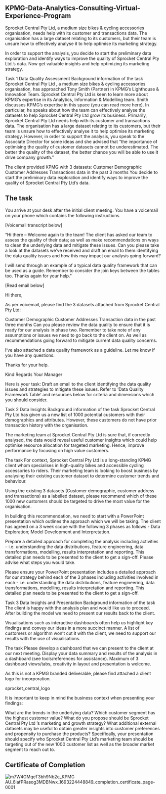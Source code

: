 
## KPMG-Data-Analytics-Consulting-Virtual-Experience-Program
Sprocket Central Pty Ltd, a medium size bikes & cycling accessories organisation, needs help with its customer and transactions data. The organisation has a large dataset relating to its customers, but their team is unsure how to effectively analyse it to help optimise its marketing strategy.

In order to support the analysis, you decide to start the preliminary data exploration and identify ways to improve the quality of Sprocket Central Pty Ltd.’s data. Now get valuable insights and help optimizing its marketing strategy.

Task 1 Data Quality Assessment
Background information of the task
Sprocket Central Pty Ltd , a medium size bikes & cycling accessories organisation, has approached Tony Smith (Partner) in KPMG’s Lighthouse & Innovation Team. Sprocket Central Pty Ltd is keen to learn more about KPMG’s expertise in its Analytics, Information & Modelling team.
Smith discusses KPMG’s expertise in this space (you can read more here). In particular, he speaks about how the team can effectively analyse the datasets to help Sprocket Central Pty Ltd grow its business.
Primarily, Sprocket Central Pty Ltd needs help with its customer and transactions data. The organisation has a large dataset relating to its customers, but their team is unsure how to effectively analyse it to help optimise its marketing strategy.
However, in order to support the analysis, you speak to the Associate Director for some ideas and she advised that “the importance of optimising the quality of customer datasets cannot be underestimated. The better the quality of the dataset, the better chance you will be able to use it drive company growth.”

The client provided KPMG with 3 datasets:
Customer Demographic Customer Addresses Transactions data in the past 3 months You decide to start the preliminary data exploration and identify ways to improve the quality of Sprocket Central Pty Ltd’s data.

## The task
You arrive at your desk after the initial client meeting. You have a voicemail on your phone which contains the following instructions.

[Voicemail transcript below]

“Hi there – Welcome again to the team! The client has asked our team to assess the quality of their data; as well as make recommendations on ways to clean the underlying data and mitigate these issues. Can you please take a look at the datasets we’ve received and draft an email to them identifying the data quality issues and how this may impact our analysis going forward?

I will send through an example of a typical data quality framework that can be used as a guide. Remember to consider the join keys between the tables too. Thanks again for your help.”

[Read email below]

Hi there,

As per voicemail, please find the 3 datasets attached from Sprocket Central Pty Ltd:

Customer Demographic Customer Addresses Transaction data in the past three months Can you please review the data quality to ensure that it is ready for our analysis in phase two. Remember to take note of any assumptions or issues we need to go back to the client on. As well as recommendations going forward to mitigate current data quality concerns.

I’ve also attached a data quality framework as a guideline. Let me know if you have any questions.

Thanks for your help.

Kind Regards Your Manager

Here is your task: Draft an email to the client identifying the data quality issues and strategies to mitigate these issues. Refer to ‘Data Quality Framework Table’ and resources below for criteria and dimensions which you should consider.

Task 2 Data Insights
Background information of the task
Sprocket Central Pty Ltd has given us a new list of 1000 potential customers with their demographics and attributes. However, these customers do not have prior transaction history with the organisation.

The marketing team at Sprocket Central Pty Ltd is sure that, if correctly analysed, the data would reveal useful customer insights which could help optimise resource allocation for targeted marketing. Hence, improve performance by focusing on high value customers.

The task
For context, Sprocket Central Pty Ltd is a long-standing KPMG client whom specialises in high-quality bikes and accessible cycling accessories to riders. Their marketing team is looking to boost business by analysing their existing customer dataset to determine customer trends and behaviour.

Using the existing 3 datasets (Customer demographic, customer address and transactions) as a labelled dataset, please recommend which of these 1000 new customers should be targeted to drive the most value for the organisation.

In building this recommendation, we need to start with a PowerPoint presentation which outlines the approach which we will be taking. The client has agreed on a 3 week scope with the following 3 phases as follows - Data Exploration; Model Development and Interpretation.

Prepare a detailed approach for completing the analysis including activities – i.e. understanding the data distributions, feature engineering, data transformations, modelling, results interpretation and reporting. This detailed plan needs to be presented to the client to get a sign-off. Please advise what steps you would take.

Please ensure your PowerPoint presentation includes a detailed approach for our strategy behind each of the 3 phases including activities involved in each - i.e. understanding the data distributions, feature engineering, data transformations, modelling, results interpretation and reporting. This detailed plan needs to be presented to the client to get a sign-off.

Task 3 Data Insights and Presentation
Background information of the task
The client is happy with the analysis plan and would like us to proceed. After building the model we need to present our results back to the client.

Visualisations such as interactive dashboards often help us highlight key findings and convey our ideas in a more succinct manner. A list of customers or algorithm won’t cut it with the client, we need to support our results with the use of visualisations.

The task
Please develop a dashboard that we can present to the client at our next meeting. Display your data summary and results of the analysis in a dashboard (see tools/references for assistance). Maximum of 3 dashboard views/tabs, creativity in layout and presentation is welcome.

As this is not a KPMG branded deliverable, please find attached a client logo for incorporation.

sprocket_central_logo

It is important to keep in mind the business context when presenting your findings:

What are the trends in the underlying data? Which customer segment has the highest customer value? What do you propose should be Sprocket Central Pty Ltd ’s marketing and growth strategy? What additional external datasets may be useful to obtain greater insights into customer preferences and propensity to purchase the products? Specifically, your presentation should specify who Sprocket Central Pty Ltd’s marketing team should be targeting out of the new 1000 customer list as well as the broader market segment to reach out to.

## Certificate of Completion
![m7W4GMqeT3bh9Nb2c_KPMG AU_6iafPRasog3MDBNwx_1693224448849_completion_certificate_page-0001](https://github.com/lavEche/kpmg-virtual-internship/assets/124572155/50478860-4b4c-4c9d-a31f-7dbedd5cae38)
